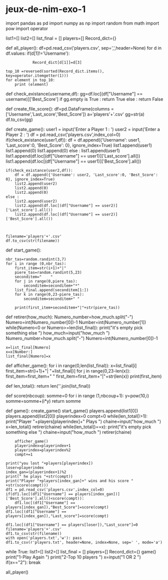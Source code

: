 # jeux-de-nim-exo-1
import pandas as pd 
import numpy as np 
import random
from math import pow
import operator



list1=[]
list2=[]
list_final = []
players=[]
Record_dict={}

def all_player(): 
	df=pd.read_csv('players.csv', sep=',',header=None)
	for d in df.values:
		if(d[1]!='Username'):
				
				Record_dict[d[1]]=d[3]
	
	top_10 =reversed(sorted(Record_dict.items(), key=operator.itemgetter(1)))
	for element in top_10:
		print (element)

def check_existance(username,df): 
	gg=df.loc[(df["Username"] == username)]['Best_Score']
	if gg.empty is True : 
		return True
	else :
		return False
	

def create_file_score():
	df=pd.DataFrame(columns =['Username','Last_score','Best_Score'])
	a='players'+'.csv'
	gg=str(a)
	df.to_csv(gg)


def create_game():
	user1 = input('Enter a Player 1 : ')
	user2 = input('Enter a Player 2 : ') 
	df = pd.read_csv('players.csv',index_col=0)
	if(check_existance(user1,df)):
		df = df.append({'Username': user1, 'Last_score':0, 'Best_Score': 0}, ignore_index=True)
		list1.append(user1)
		list1.append(0)
		list1.append(0)
	else :
		list1.append(user1)
		list1.append(df.loc[(df["Username"] == user1)]['Last_score'].all())
		list1.append(df.loc[(df["Username"] == user1)]['Best_Score'].all())

		
	if(check_existance(user2,df)):
		df = df.append({'Username': user2, 'Last_score':0, 'Best_Score': 0}, ignore_index=True)
		list2.append(user2)
		list2.append(0)
		list2.append(0)
	else :
		list2.append(user2)
		list2.append(df.loc[(df["Username"] == user2)]['Last_score'].all())
		list2.append(df.loc[(df["Username"] == user2)]['Best_Score'].all())		



	filename='players'+'.csv'
	df.to_csv(str(filename))
	
def start_game(): 
	
	nbr_tas=random.randint(3,7)
	for i in range (0,nbr_tas):
		first_item=str(i+1)+"|"
		piere_tas=random.randint(5,23)
		seconditem="	"
		for j in range(0,piere_tas):
			seconditem=seconditem+"*"
		list_final.append(seconditem[1:])
		for k in range(0,23-piere_tas):
			seconditem=seconditem+" "

		print(first_item+seconditem+"|"+str(piere_tas))
	

def retirer(how_much):
	Numero_number=how_much.split("-")
	Numero=int(Numero_number[0])-1
	Number=int(Numero_number[1])
	while(Numero<0 or  Numero>=len(list_final)):
		print("it's empty pick something else ")
		how_much=input("how_much ")
		Numero_number=how_much.split("-")
		Numero=int(Numero_number[0])-1

	x=list_final[Numero]
	x=x[Number:]
	list_final[Numero]=x

def afficher_game():
	for i in range(0,len(list_final)):
		x=list_final[i]
		first_item=str(i+1)+"|	"+list_final[i]
		for j in range(0,23-len(x)):
			first_item=first_item+" "
		first_item=first_item+"|"+str(len(x))
		print(first_item)


def len_total():
	return len(''.join(list_final))

def score(nbcoup):
	somme=0
	for i in range (1,nbcoup+1):
		y=pow(10,i)
		somme=somme+(i*y)
	return somme

def game():
	create_game()
	start_game()
	players.append(list1[0])
	players.append(list2[0])
	playerindex=0
	compt=0
	while(len_total()>1):
		print("Player  "+players[playerindex]+" Plays ")
		chaine=input("how_much ")
		x=len_total()
		retirer(chaine)
		while(len_total()==x):
			print("it's empty pick something else ")
			chaine=input("how_much ")
			retirer(chaine)


		afficher_game()
		playerindex=playerindex+1
		playerindex=playerindex%2
		compt+=1

	print("you lost "+players[playerindex])
	loser=playerindex
	index_gan=(playerindex+1)%2
	print(" he plays "+str(compt))
	print("Player "+players[index_gan]+" wins and his score " +str(score(compt)))
	df1 = pd.read_csv('players.csv',index_col=0)
	if(df1.loc[(df1["Username"] == players[index_gan])]['Best_Score'].all()<score(compt)):
		df1.loc[(df1["Username"] == players[index_gan]),"Best_Score"]=score(compt)
	df1.loc[(df1["Username"] == players[index_gan]),"Last_score"]=score(compt)

	df1.loc[(df1["Username"] == players[loser]),"Last_score"]=0
	filename='players'+'.csv'
	df1.to_csv(str(filename))
	with open('players.txt','w'): pass
	df1.to_csv(r'players.txt', header=None, index=None, sep=' ', mode='a')


while True:
	list1=[]
	list2=[]
	list_final = []
	players=[]
	Record_dict={}
	game()
	print("1-Play Again   ")
	print("2-Top 10 players ")
	x=input("1 OR 2 ")
	if(x=="2"):
		break

all_player()

